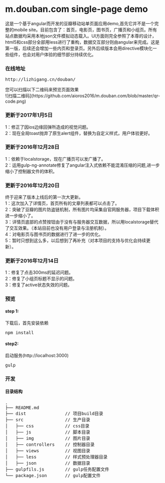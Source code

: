 # m.douban.com single-page demo
这是一个基于angular而开发的豆瓣移动站单页面应用demo,首先它并不是一个完整的mobile site。目前包含了：首页，电影页，图书页，广播页和小组页。所有站点数据均采用本地json文件模拟动态载入。UI方面则完全参照了本尊的设计，html5和css部分全部用less进行了重构，数据交互部分则由angular来完成。这是第一版，后续还会增加一些内页和登录页。另外后续版本会用directive模块化一些组件，也会对用户体验的细节部分持续优化。

<h3>在线地址</h3>
<pre>http://lizhigang.cn/douban/</pre>
您可以扫描以下二维码来预览页面效果<br />
![扫描二维码](https://github.com/aioros2016/m.douban.com/blob/master/qr-code.png)<br />

<h3>更新于2017年1月5日</h3>
1：修正了因ios边缘回弹所造成的视觉问题。<br />
2：现在全局toast抛弃了原生alert组件，替换为自定义样式，用户体验更好。

<h3>更新于2016年12月28日</h3>
1：依赖于localstorage，现在广播页可以发广播了。<br />
2：运用gulp-ng-annotate修复了angular注入式依赖不能混淆压缩的问题,进一步缩小了控制器文件的体积。

<h3>更新于2016年12月20日</h3>
终于迎来了版本上线后的第一次大更新。<br />
1：这次加入了详情页，首页所有的文章列表都可以点击了。<br />
2：突破了豆瓣的图片防盗链机制，所有图片均采集自官网服务器，项目下载体积进一步缩小了。<br />
3：详情页底部的点赞按钮由于没有与服务器交互数据，所以用localstorage替代了交互效果。（本站目前也没有用户登录与注册机制）。<br />
4：对电影页与图书页的数据进行了进一步的优化。<br />
5：暂时只想到这么多，以后想到了再补充（对本项目的支持与优化会持续更新）。

<h3>更新于2016年12月14日</h3>
1：修复了点击300ms的延迟问题。<br />
2：修复了小组页标题不显示的问题。<br />
3：修复了active状态失效的问题。

<h3>预览</h3>
<h4>step 1:</h4>
下载后，首先安装依赖
<pre>npm install</pre>

<h4>step2:</h4>
启动服务(http://localhost:3000)
<pre>gulp</pre>

<h3>开发</h3>

<h4>目录结构</h4>
<pre>
.
├── README.md           
├── dist               // 项目build目录
├── src                // 生产目录
│   ├── css            // css目录
│   ├── js             // 脚本目录
│   ├── img            // 图片目录
│   ├── controllers    // 控制器目录
│   ├── views          // 视图目录
│   ├── less           // 样式预处理器目录
│   ├── json           // 数据目录
├── gulpfils.js        // gulp任务配置文件
└── package.json       // gulp配置文件
</pre>
